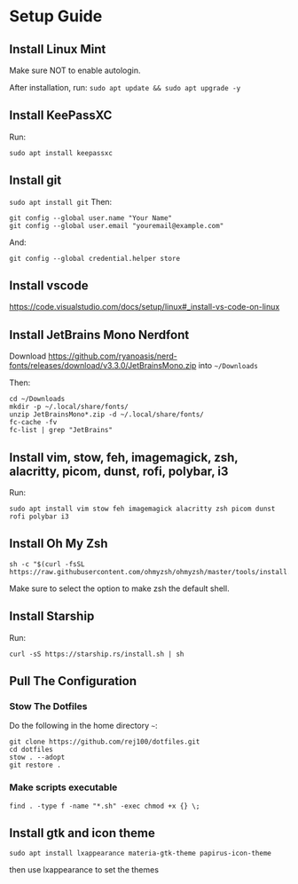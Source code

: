 # Setup Guide

## Install Linux Mint
Make sure NOT to enable autologin.

After installation, run: `sudo apt update && sudo apt upgrade -y`

## Install KeePassXC
Run:
```
sudo apt install keepassxc
```

## Install git
```sudo apt install git```
Then:
```
git config --global user.name "Your Name"
git config --global user.email "youremail@example.com"
```
And:
```
git config --global credential.helper store
```

## Install vscode
https://code.visualstudio.com/docs/setup/linux#_install-vs-code-on-linux

## Install JetBrains Mono Nerdfont
Download https://github.com/ryanoasis/nerd-fonts/releases/download/v3.3.0/JetBrainsMono.zip into `~/Downloads`

Then:
```
cd ~/Downloads
mkdir -p ~/.local/share/fonts/
unzip JetBrainsMono*.zip -d ~/.local/share/fonts/
fc-cache -fv
fc-list | grep "JetBrains"
```

## Install vim, stow, feh, imagemagick, zsh, alacritty, picom, dunst, rofi, polybar, i3
Run:
```
sudo apt install vim stow feh imagemagick alacritty zsh picom dunst rofi polybar i3
```

## Install Oh My Zsh
```
sh -c "$(curl -fsSL https://raw.githubusercontent.com/ohmyzsh/ohmyzsh/master/tools/install.sh)"
```
Make sure to select the option to make zsh the default shell.

## Install Starship
Run:
```
curl -sS https://starship.rs/install.sh | sh
```

## Pull The Configuration
### Stow The Dotfiles
Do the following in the home directory `~`:

```
git clone https://github.com/rej100/dotfiles.git
cd dotfiles
stow . --adopt
git restore .
```

### Make scripts executable
```
find . -type f -name "*.sh" -exec chmod +x {} \;
```

## Install gtk and icon theme
```
sudo apt install lxappearance materia-gtk-theme papirus-icon-theme
```

then use lxappearance to set the themes
